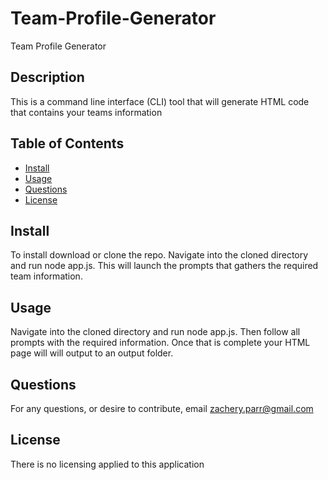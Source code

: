 # Team-Profile-Generator

Team Profile Generator

## Description

This is a command line interface (CLI) tool that will generate HTML code that contains your teams information

## Table of Contents

- [Install](#install)
- [Usage](#usage)
- [Questions](#questions)
- [License](#license)

## Install

To install download or clone the repo. Navigate into the cloned directory and run node app.js. This will launch the prompts that gathers the required team information.

## Usage

Navigate into the cloned directory and run node app.js. Then follow all prompts with the required information. Once that is complete your HTML page will will output to an output folder.

## Questions

For any questions, or desire to contribute, email zachery.parr@gmail.com

## License

There is no licensing applied to this application
